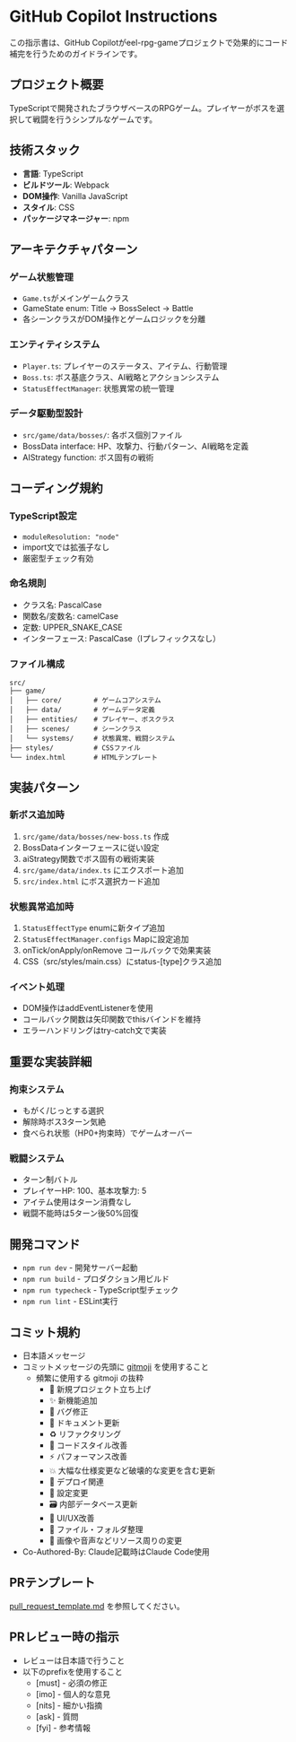 # GitHub Copilot Instructions

この指示書は、GitHub
Copilotがeel-rpg-gameプロジェクトで効果的にコード補完を行うためのガイドラインです。

## プロジェクト概要

TypeScriptで開発されたブラウザベースのRPGゲーム。プレイヤーがボスを選択して戦闘を行うシンプルなゲームです。

## 技術スタック

- **言語**: TypeScript
- **ビルドツール**: Webpack
- **DOM操作**: Vanilla JavaScript
- **スタイル**: CSS
- **パッケージマネージャー**: npm

## アーキテクチャパターン

### ゲーム状態管理

- `Game.ts`がメインゲームクラス
- GameState enum: Title → BossSelect → Battle
- 各シーンクラスがDOM操作とゲームロジックを分離

### エンティティシステム

- `Player.ts`: プレイヤーのステータス、アイテム、行動管理
- `Boss.ts`: ボス基底クラス、AI戦略とアクションシステム
- `StatusEffectManager`: 状態異常の統一管理

### データ駆動型設計

- `src/game/data/bosses/`: 各ボス個別ファイル
- BossData interface: HP、攻撃力、行動パターン、AI戦略を定義
- AIStrategy function: ボス固有の戦術

## コーディング規約

### TypeScript設定

- `moduleResolution: "node"`
- import文では拡張子なし
- 厳密型チェック有効

### 命名規則
- クラス名: PascalCase
- 関数名/変数名: camelCase
- 定数: UPPER_SNAKE_CASE
- インターフェース: PascalCase（Iプレフィックスなし）

### ファイル構成

```
src/
├── game/
│   ├── core/        # ゲームコアシステム
│   ├── data/        # ゲームデータ定義
│   ├── entities/    # プレイヤー、ボスクラス
│   ├── scenes/      # シーンクラス
│   └── systems/     # 状態異常、戦闘システム
├── styles/          # CSSファイル
└── index.html       # HTMLテンプレート
```

## 実装パターン

### 新ボス追加時

1. `src/game/data/bosses/new-boss.ts` 作成
2. BossDataインターフェースに従い設定
3. aiStrategy関数でボス固有の戦術実装
4. `src/game/data/index.ts` にエクスポート追加
5. `src/index.html` にボス選択カード追加

### 状態異常追加時

1. `StatusEffectType` enumに新タイプ追加
2. `StatusEffectManager.configs` Mapに設定追加
3. onTick/onApply/onRemove コールバックで効果実装
4. CSS（src/styles/main.css）にstatus-[type]クラス追加

### イベント処理

- DOM操作はaddEventListenerを使用
- コールバック関数は矢印関数でthisバインドを維持
- エラーハンドリングはtry-catch文で実装

## 重要な実装詳細

### 拘束システム

- もがく/じっとする選択
- 解除時ボス3ターン気絶
- 食べられ状態（HP0+拘束時）でゲームオーバー

### 戦闘システム

- ターン制バトル
- プレイヤーHP: 100、基本攻撃力: 5
- アイテム使用はターン消費なし
- 戦闘不能時は5ターン後50%回復

## 開発コマンド

- `npm run dev` - 開発サーバー起動
- `npm run build` - プロダクション用ビルド
- `npm run typecheck` - TypeScript型チェック
- `npm run lint` - ESLint実行

## コミット規約

- 日本語メッセージ
- コミットメッセージの先頭に [gitmoji](https://gitmoji.dev/ja/) を使用すること
  - 頻繁に使用する gitmoji の抜粋
    - 🎉 新規プロジェクト立ち上げ
    - ✨️ 新機能追加
    - 🐛 バグ修正
    - 📝 ドキュメント更新
    - ♻️ リファクタリング
    - 🎨 コードスタイル改善
    - ⚡️ パフォーマンス改善
    - 💥 大幅な仕様変更など破壊的な変更を含む更新
    - 🚀 デプロイ関連
    - 🔧 設定変更
    - 🗃️ 内部データベース更新
    - 💄 UI/UX改善
    - 🚚 ファイル・フォルダ整理
    - 🍱 画像や音声などリソース周りの変更
- Co-Authored-By: Claude記載時はClaude Code使用

## PRテンプレート

[pull_request_template.md](./pull_request_template.md) を参照してください。

## PRレビュー時の指示

- レビューは日本語で行うこと
- 以下のprefixを使用すること
  - [must] - 必須の修正
  - [imo] - 個人的な意見
  - [nits] - 細かい指摘
  - [ask] - 質問
  - [fyi] - 参考情報